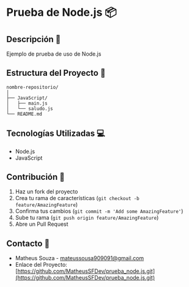 # Prueba de Node.js 📦

## Descripción 📝
Ejemplo de prueba de uso de Node.js

## Estructura del Proyecto 📁
```
nombre-repositorio/
│
├── JavaScript/
│   ├── main.js
│   └── saludo.js
└── README.md
```

## Tecnologías Utilizadas 💻
- Node.js
- JavaScript

## Contribución 🤝
1. Haz un fork del proyecto
2. Crea tu rama de características (`git checkout -b feature/AmazingFeature`)
3. Confirma tus cambios (`git commit -m 'Add some AmazingFeature'`)
4. Sube tu rama (`git push origin feature/AmazingFeature`)
5. Abre un Pull Request

## Contacto 📧
- Matheus Souza - [mateussousa909091@gmail.com](mailto:mateussousa909091@gmail.com)
- Enlace del Proyecto: [https://github.com/MatheusSFDev/prueba_node.js.git](https://github.com/MatheusSFDev/prueba_node.js.git)
